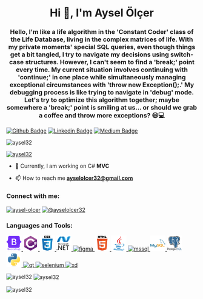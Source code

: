 <h1 align="center">Hi 🙋, I'm Aysel Ölçer</h1>
<h3 align="center">Hello, I'm like a life algorithm in the 'Constant Coder' class of the Life Database, living in the complex matrices of life. With my private moments' special SQL queries, even though things get a bit tangled, I try to navigate my decisions using switch-case structures. However, I can't seem to find a 'break;' point every time. My current situation involves continuing with 'continue;' in one place while simultaneously managing exceptional circumstances with 'throw new Exception();.' My debugging process is like trying to navigate in 'debug' mode. Let's try to optimize this algorithm together; maybe somewhere a 'break;' point is smiling at us... or should we grab a coffee and throw more exceptions? 😄💻</h3>

[![Github Badge](https://img.shields.io/badge/-Github-000?style=quare&labelColor=000&logo=Github&logoColor=white&link=link)](link) 
[![Linkedin Badge](https://img.shields.io/badge/-Linkedin-C13584?style=flat-quare&labelColor=#4876ff&logo=linkedin&logoColor=white&link=link)](link) 
[![Medium Badge](https://img.shields.io/badge/-Medium-757575?style=flat-quare&labelColor=757575&logo=Medium&logoColor=white&link=link)](link) 
<p align="left"> <img src="https://komarev.com/ghpvc/?username=aysel32&label=Profile%20views&color=0e75b6&style=flat" alt="aysel32" /> </p>

<p align="left"> <a href="https://github.com/ryo-ma/github-profile-trophy"><img src="https://github-profile-trophy.vercel.app/?username=aysel32" alt="aysel32" /></a> </p>

- 🔭 Currently, I am working on C# **MVC**

- 📫 How to reach me **ayselolcer32@gmail.com**

<h3 align="left">Connect with me:</h3>
<p align="left">
<a href="https://linkedin.com/in/aysel-olcer" target="blank"><img align="center" src="https://raw.githubusercontent.com/rahuldkjain/github-profile-readme-generator/master/src/images/icons/Social/linked-in-alt.svg" alt="aysel-olcer" height="30" width="40" /></a>
<a href="https://medium.com/@ayselolcer32" target="blank"><img align="center" src="https://raw.githubusercontent.com/rahuldkjain/github-profile-readme-generator/master/src/images/icons/Social/medium.svg" alt="@ayselolcer32" height="30" width="40" /></a>
</p>

<h3 align="left">Languages and Tools:</h3>
<p align="left"> <a href="https://getbootstrap.com" target="_blank" rel="noreferrer"> <img src="https://raw.githubusercontent.com/devicons/devicon/master/icons/bootstrap/bootstrap-plain-wordmark.svg" alt="bootstrap" width="40" height="40"/> </a> <a href="https://www.w3schools.com/cs/" target="_blank" rel="noreferrer"> <img src="https://raw.githubusercontent.com/devicons/devicon/master/icons/csharp/csharp-original.svg" alt="csharp" width="40" height="40"/> </a> <a href="https://www.w3schools.com/css/" target="_blank" rel="noreferrer"> <img src="https://raw.githubusercontent.com/devicons/devicon/master/icons/css3/css3-original-wordmark.svg" alt="css3" width="40" height="40"/> </a> <a href="https://dotnet.microsoft.com/" target="_blank" rel="noreferrer"> <img src="https://raw.githubusercontent.com/devicons/devicon/master/icons/dot-net/dot-net-original-wordmark.svg" alt="dotnet" width="40" height="40"/> </a> <a href="https://www.figma.com/" target="_blank" rel="noreferrer"> <img src="https://www.vectorlogo.zone/logos/figma/figma-icon.svg" alt="figma" width="40" height="40"/> </a> <a href="https://www.w3.org/html/" target="_blank" rel="noreferrer"> <img src="https://raw.githubusercontent.com/devicons/devicon/master/icons/html5/html5-original-wordmark.svg" alt="html5" width="40" height="40"/> </a> <a href="https://www.java.com" target="_blank" rel="noreferrer"> <img src="https://raw.githubusercontent.com/devicons/devicon/master/icons/java/java-original.svg" alt="java" width="40" height="40"/> </a> <a href="https://www.microsoft.com/en-us/sql-server" target="_blank" rel="noreferrer"> <img src="https://www.svgrepo.com/show/303229/microsoft-sql-server-logo.svg" alt="mssql" width="40" height="40"/> </a> <a href="https://www.mysql.com/" target="_blank" rel="noreferrer"> <img src="https://raw.githubusercontent.com/devicons/devicon/master/icons/mysql/mysql-original-wordmark.svg" alt="mysql" width="40" height="40"/> </a> <a href="https://www.postgresql.org" target="_blank" rel="noreferrer"> <img src="https://raw.githubusercontent.com/devicons/devicon/master/icons/postgresql/postgresql-original-wordmark.svg" alt="postgresql" width="40" height="40"/> </a> <a href="https://www.python.org" target="_blank" rel="noreferrer"> <img src="https://raw.githubusercontent.com/devicons/devicon/master/icons/python/python-original.svg" alt="python" width="40" height="40"/> </a> <a href="https://www.qt.io/" target="_blank" rel="noreferrer"> <img src="https://upload.wikimedia.org/wikipedia/commons/0/0b/Qt_logo_2016.svg" alt="qt" width="40" height="40"/> </a> <a href="https://www.selenium.dev" target="_blank" rel="noreferrer"> <img src="https://raw.githubusercontent.com/detain/svg-logos/780f25886640cef088af994181646db2f6b1a3f8/svg/selenium-logo.svg" alt="selenium" width="40" height="40"/> </a> <a href="https://www.adobe.com/products/xd.html" target="_blank" rel="noreferrer"> <img src="https://cdn.worldvectorlogo.com/logos/adobe-xd.svg" alt="xd" width="40" height="40"/> </a> </p>

<p><img align="left" src="https://github-readme-stats.vercel.app/api/top-langs?username=aysel32&show_icons=true&locale=en&layout=compact" alt="aysel32" /></p>

<p>&nbsp;<img align="center" src="https://github-readme-stats.vercel.app/api?username=aysel32&show_icons=true&locale=en" alt="aysel32" /></p>

<p><img align="center" src="https://github-readme-streak-stats.herokuapp.com/?user=aysel32&" alt="aysel32" /></p>

